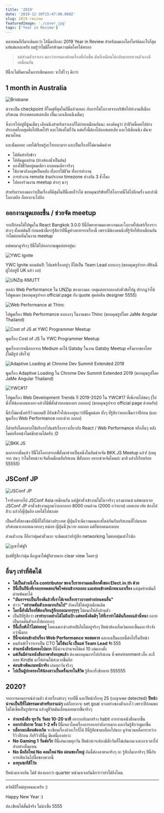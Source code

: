 ```yaml
---
title: '2019'
date: '2019-12-30T15:47:00.000Z'
slug: 2019-review
featuredImage: './cover.jpg'
tags: ['Year in Review']
---
```


หลายคนก็เริ่มจะคิดละว่า ไอ้นี่มาอีกละ 2019 Year in Review สำหรับผมเองใครใคร่คิดอะไรก็สุดแท้แต่แหละครับ ผมรู้ว่าไม่มีใครห้ามความคิดใครได้หรอก

> แต่ส่วนตัวเราเอง มองว่าการมองย้อนเรื่องที่เกิดขึ้น มันก็เหมือนได้กลับมาทบทวนตัวเองดีเหมือนกัน

ปีนี้จะไม่ยืดยาดในการเขียนเยอะ จะไปไวๆ ดีกว่า

## 1 month in Australia

![Brisbane](./01.jpg)

น่าจะเป็น checkpoint ที่ใหญ่ที่สุดในปีนี้แล้วแหละ กับการได้โอกาสจากบริษัทไปทำงานที่เมืองบริสเบน ประเทศออสเตรเลีย เป็นเวลาเดือนนึงเต็มๆ

ซึ่งการไปอยู่ที่นู้นเต็มๆ เดือนนึงสำหรับเราเองก็ไม่ง่ายเหมือนกันนะ ลองคิดดูว่า ถ้าชีวิตนี้เคยไปต่างประเทศไกลสุดคือไปสิงคโปร์ และไปแค่ไม่กี่วัน แต่ครั้งนี้ต้องไปออสเตรเลีย และไปเดือนนึง มันจะขนาดไหน

และนั่นแหละ เลยได้เรียนรู้อะไรเยอะมาก และเป็นเรื่องที่ไม่คาดคิดด้วย

- ได้หัดทำกับข้าว
- ได้หัดดูแลบ้าน (ล้างห้องน้ำเป็นต้น)
- ลองใช้ชีวิตอยู่คนเดียว แบบคนเดียวจริงๆ
- ใช้ภาษาอังกฤษเป็นหลัก ทั้งการใช้ชีวิต ทั้งการทำงาน
- การทำงาน remote ข้ามประเทศ timezone ห่างกัน 3 ชั่วโมง
- ไปลองร่วมงาน meetup ต่างๆ นาๆ

สำหรับเราเองมองว่าเป็นเรื่องที่ดีสุดในปีนี้เลยก็ว่าได้ ขอบคุณบริษัทที่ให้โอกาสนี้ได้ไปอีกครั้ง และถ้ามีโอกาสอีก ก็อยากจะไปอีก

## ออกงานพูดเยอะขึ้น / ช่วยจัด meetup

จากปีก่อนได้ไปพูดใน React Bangkok 3.0.0 ปีนี้ก็พยายามมองหางานและโอกาสไปแชร์เรื่องราวต่างๆ ตั้งแต่ต้นปี ก่อนหน้านี้เรารู้สึกว่าปีนี้ดูห่างหายจากเรื่องนี้ เพราะมีน้องคนนึงที่รู้จักก็ทักเหมือนกันว่าไม่ค่อยเห็นในงาน meetup

แต่พอมาดูจริงๆ ปีนี้ได้ไปออกงานพูดบ่อยอยู่นะ

![YWC Ignite](./02.jpg)

YWC Ignite ตอนต้นปี: ไปแชร์เรื่องอยู่ๆ ก็ได้เป็น Team Lead แบบงงๆ  (ขอบคุณรูปจาก เฟิร์นนี่ ผู้ไปอยู่ที่ UK แล้ว ถถ)

![UNZip KMUTT](./03.jpg)

ทอล์ก Web Performance ใน UNZip ของบางมด: เหตุแค่อยากลองส่งหัวข้อไปดู ปรากฎว่าได้ไปพูดเฉย (ขอบคุณรูปจาก official page กับ quote สุดล่อตีน designer 5555)

![Web Performance at Thinc](./04.jpg)

ไปพูดเรื่อง Web Performance แบบงงๆ ในงานของ Thinc  (ขอบคุณรูปโดย JaMe Angular Thailand)

![Cost of JS at YWC Programmer Meetup](./05.jpg)

พูดเรื่อง Cost of JS ใน YWC Programmer Meetup

พูดเรื่องการหนีออกจาก Medium มาใช้ Gatsby ในงาน Gatsby Meetup ครั้งแรกของไทย (ไม่มีรูป เสียใจ)

![Adaptive Loading at Chrome Dev Summit Extended 2019](./06.jpg)

พูดเรื่อง Adaptive Loading ใน Chrome Dev Summit Extended 2019 (ขอบคุณรูปโดย JaMe Angular Thailand)

![YWC#17](./07.jpg)

ไปพูดเรื่อง Web Development Trends ปี 2019-2020 ใน YWC#17 ที่เพิ่งจบไปสดๆ (ไปนั่งให้น้องถอนหงอก แล้วก็มีพี่ตั้งช่วยถอนหงอก ถถถถถ) (ขอบคุณรูปจาก official page ด้วยครับ)

นี่ถ้าไม่มานั่งทำรีวิวตลอดปี ก็ยังเข้าใจไปเองอยู่นะว่าปีนี้พูดน้อย ทั้งๆ ที่รู้สึกว่าเยอะขึ้นกว่าปีก่อน (และพูดเรื่อง Web Performance เยอะด้วย ถถถถ)

ก็สำหรับใครอยากใช้บริการไปแชร์เรื่องราวเกี่ยวกับ React / Web Performance หรืออื่นๆ หลังไมค์หรือหน้าไมค์ชักชวนได้ครับ :D

![BKK.JS](./08.jpg)

นอกจากนั้นแล้ว ปีนี้ได้โอกาสจากพี่ตั้งมาช่วยเป็นหนึ่งในทีมช่วยจัด BKK.JS Meetup แล้ว! (เหตุจาก บ่นๆ ว่าในไทยน่าจะจัดถี่เหมือนที่บริสเบน พี่ตั้งบอก อยากช่วยจัดไหมล่ะ มาสิ แล้วก็เรียบร้อย 55555)

## JSConf JP

![JSConf JP](./09.jpg)

ใจจริงอยากไป JSConf Asia เหมือนกัน แต่สู้ค่าตั๋วเข้างานไม่ไหวจริงๆ แรงมากแม่ แต่พอมาเจอ JSConf JP ค่าตั๋วเข้างานถูกมว๊ากกกกกก 8000 เยนถ้วน (2000 กว่าบาท) เลยแบบ เฮ้ย ต้องไปสิวะ แล้วก็ญี่ปุ่นอีก เลยได้ไปซะเลย

เป็นครั้งที่สองของปีนี้ที่ได้ไปต่างประเทศ ญี่ปุ่นก็จะมีความคนละสไตล์กันกับบริสเบนที่ไปมาเลย บริสเบนจะออกแนวสงบๆ หน่อย ญี่ปุ่นนี่วุ่นวาย ถถถถถ แต่ก็ชอบคนละแบบ

ส่วนตัวงาน ก็ถือว่าคุ้มค่าตั๋วมาก จะติดแต่ว่ายังรู้สึก networking ไม่ค่อยคุ้มเท่าไรนัก

![ภูเขาไฟฟูจิ](./10.jpg)

(แต่ที่รู้สึกว่าคุ้ม คือภูเขาไฟฟูจิสวยมาก clear view โคตรๆ)

## อื่นๆ เท่าที่คิดได้

- **ได้เป็นส่วนนึงใน contributor ของเว็บรายงานผลเลือกตั้งของ Elect.in.th ด้วย**
- **ปีนี้เป็นปีนึงที่เจอบททดสอบจิตใจค่อนข้างจะเยอะ และค่อนข้างหนักหนาเอาเรื่อง** แต่สุดท้ายมันก็ผ่านพ้นมาได้
- **"มันอาจจะเป็นเรื่องดีแล้วที่เราได้เจอเรื่องราวบางอย่างก่อนคนอื่น"**
- คำว่า **"อย่ากดดันตัวเองมากเกินไป"** ยังคงใช้ได้อยู่เหมือนเดิม
- **โลกนี้ยังมีเรื่องที่ต้องเรียนรู้อีกเยอะมากๆๆๆๆ** ไม้ยมกให้สักล้านตัว
- เป็นปีที่รู้สึกว่า **เราทำบางอย่างได้ไม่ถึงเป้า แต่พอนั่งคิดดีๆ ไอ้ที่เราทำได้มันก็เยอะแล้วนี่หนา** กลายเป็นกดดันตัวเองไปแบบงงๆ
- **ปีนี้เก็บตังไว้ไม่ค่อยอยู่** โดยเฉพาะช่วงท้ายปีเก็บไม่อยู่จริงๆ ปีหน้าต้องเก็บเงินเยอะขึ้นและจริงจังกว่านี้มาก
- **ปีนี้จะค่อนข้างบ้าเรื่อง Web Performance พอสมควร** และคงเป็นแบบนี้ต่อไปในปีหน้า
- คนยังเข้าใจว่าเราเป็น CTO **ไม่ใช่นะจ๊ะ เป็นแค่ Team Lead จ้า** 555
- **อ่านหนังสือน้อยลงไปมาก** ปีนี้น่าจะอ่านจบได้แค่ 10 เล่มเองมั้ง
- **แต่เริ่มมีอ่านหนังสือภาษาอังกฤษแล้ว** ต้องขอบคุณการไปบริสเบน ที่ environment เอื้อ ละก็ถอย Kindle มาให้อ่านได้สะดวกขึ้นอีก
- **ค่อนข้างติดเกมหนักจริง** เล่นทุกวันจริงๆ
- **ไปเป็นผู้ปกครองให้น้องสาวเป็นครั้งแรกในชีวิต** รู้สึกเกร็งชิบหาย 555555

## 2020?

จากการคาดการณ์ส่วนตัว ด้วยเรื่องต่างๆ จากปีนี้ และปีหน้าก็อายุ 25 (เบญจเพศ detected) **ปีหน้าน่าจะเป็นปีที่ไม่ธรรมดาสำหรับเราแน่ๆ** แต่ก็อยากจะ set goal บางอย่างของตัวเองไว้ เพราะปีก่อนพอไม่ได้เซ็ตเป็นรูปธรรม แล้วดูชีวิตมันเลื่อนลอยมากขึ้นจริงๆ

- **อ่านหนังสือ ทุกวัน วันละ 10-20 นาที** อยากกลับมาสร้าง habit การอ่านหนังสือมากขึ้น
- **ออกกำลังกาย วีกละ 1-2 ครั้ง** ปีนี้เหลวไหลเรื่องการออกกำลังกายมาก และเริ่มรู้สึกว่าตูแก่ขึ้น
- **บล็อกละเดือนต้องเกิด** จะเขียนเรื่องบ้าอะไรก็ได้ ปีนี้รู้สึกขาดบล็อกไปมาก ดูจำนวนบล็อกระหว่างรีวิวปีก่อน กับรีวิวปีนี้ดู มีแค่นี้เองอ่อวะ
- **No Gaming 1 วันต่อวีก** ปีนี้เล่นเกมทุกวัน ปีหน้าน่าจะต้องมีสักวันที่ไม่เล่นเกม และเอาเวลาไปทำอย่างอื่นแทน
- **No มือถือใหม่ No คอมใหม่ No ผ่อนของใหญ่** อันนี้ต้องลาขาดจริงๆ ละ รู้สึกถี่มากจริงๆ ปีนี้กับการเสียเงินไปซื้อของพวกนี้
- **ลงทุนซะทีสิโว้ย**

ปีหน้ามาเจอกัน ไม่สิ ต้องบอกว่า quarter หน้ามาเจอกันดีกว่าว่าทำได้ถึงไหน

---

สวัสดีปีใหม่ทุกคนนะครับ :)

Happy New Year :)

ปล.เขียนได้สั้นดีจริง ไม่น่าเชื่อ 5555
